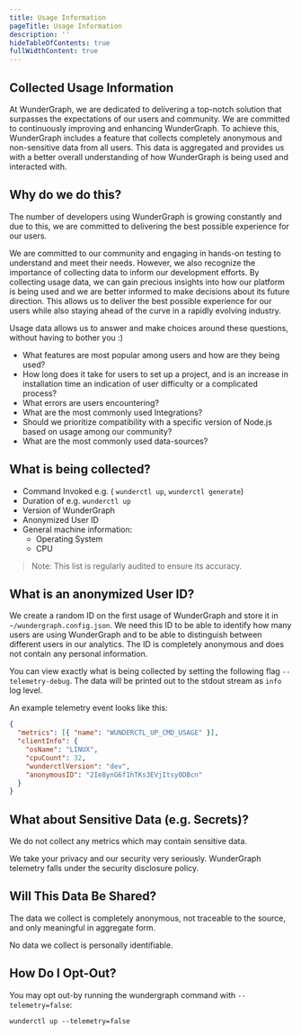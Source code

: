 ```yaml
---
title: Usage Information
pageTitle: Usage Information
description: ''
hideTableOfContents: true
fullWidthContent: true
---
```


## Collected Usage Information

At WunderGraph, we are dedicated to delivering a top-notch solution that surpasses the expectations of our users and community. We are committed to continuously improving and enhancing WunderGraph. To achieve this, WunderGraph includes a feature that collects completely anonymous and non-sensitive data from all users. This data is aggregated and provides us with a better overall understanding of how WunderGraph is being used and interacted with.

## Why do we do this?

The number of developers using WunderGraph is growing constantly and due to this, we are committed to delivering the best possible experience for our users.

We are committed to our community and engaging in hands-on testing to understand and meet their needs. However, we also recognize the importance of collecting data to inform our development efforts. By collecting usage data, we can gain precious insights into how our platform is being used and we are better informed to make decisions about its future direction. This allows us to deliver the best possible experience for our users while also staying ahead of the curve in a rapidly evolving industry.

Usage data allows us to answer and make choices around these questions, without having to bother you :)

- What features are most popular among users and how are they being used?
- How long does it take for users to set up a project, and is an increase in installation time an indication of user difficulty or a complicated process?
- What errors are users encountering?
- What are the most commonly used Integrations?
- Should we prioritize compatibility with a specific version of Node.js based on usage among our community?
- What are the most commonly used data-sources?

## What is being collected?

- Command Invoked e.g. ( `wunderctl up`, `wunderctl generate`)
- Duration of e.g. `wunderctl up`
- Version of WunderGraph
- Anonymized User ID
- General machine information:
  - Operating System
  - CPU

> Note: This list is regularly audited to ensure its accuracy.

## What is an anonymized User ID?

We create a random ID on the first usage of WunderGraph and store it in `~/wundergraph.config.json`. We need this ID to be able to identify how many users are using WunderGraph and to be able to distinguish between different users in our analytics.
The ID is completely anonymous and does not contain any personal information.

You can view exactly what is being collected by setting the following flag `--telemetry-debug`. The data will be printed out to the stdout stream as `info` log level.

An example telemetry event looks like this:

```JSON
{
  "metrics": [{ "name": "WUNDERCTL_UP_CMD_USAGE" }],
  "clientInfo": {
    "osName": "LINUX",
    "cpuCount": 32,
    "wunderctlVersion": "dev",
    "anonymousID": "2Ie8ynG6f1hTKs3EVjItsy0DBcn"
  }
}
```

## What about Sensitive Data (e.g. Secrets)?

We do not collect any metrics which may contain sensitive data.

We take your privacy and our security very seriously. WunderGraph telemetry falls under the security disclosure policy.

## Will This Data Be Shared?

The data we collect is completely anonymous, not traceable to the source, and only meaningful in aggregate form.

No data we collect is personally identifiable.

## How Do I Opt-Out?

You may opt out-by running the wundergraph command with `--telemetry=false`:

`wunderctl up --telemetry=false`
